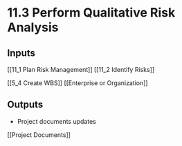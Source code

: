 # 11.3 Perform Qualitative Risk Analysis

## Inputs

[[11_1 Plan Risk Management]]
[[11_2 Identify Risks]]

[[5_4 Create WBS]]
[[Enterprise or Organization]]

## Outputs

* Project documents updates

[[Project Documents]]




